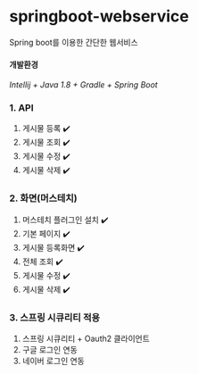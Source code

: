 # springboot-webservice
Spring boot를 이용한 간단한 웹서비스

#### 개발환경
_Intellij + Java 1.8 + Gradle + Spring Boot_

### 1. API
1) 게시물 등록 :heavy_check_mark:
2) 게시물 조회 :heavy_check_mark:
3) 게시물 수정 :heavy_check_mark:
4) 게시물 삭제 :heavy_check_mark:

### 2. 화면(머스테치)
1) 머스테치 플러그인 설치 :heavy_check_mark:
2) 기본 페이지 :heavy_check_mark:
3) 게시물 등록화면 :heavy_check_mark:
4) 전체 조회 :heavy_check_mark:
5) 게시물 수정 :heavy_check_mark:
6) 게시물 삭제 :heavy_check_mark:

### 3. 스프링 시큐리티 적용
1) 스프링 시큐리티 + Oauth2 클라이언트
2) 구글 로그인 연동
3) 네이버 로그인 연동


